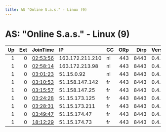 ```yaml
---
title: AS "Online S.a.s." - Linux (9)
---
```


# AS: "Online S.a.s." - Linux (9)

|   Up |   Ext | JoinTime                                                                                            | IP              | CC   |   ORp |   Dirp | Version   | Contact   | Nickname   |   eFamMembers |
|-----:|------:|:----------------------------------------------------------------------------------------------------|:----------------|:-----|------:|-------:|:----------|:----------|:-----------|--------------:|
|    1 |     0 | [02:53:56](https://metrics.torproject.org/rs.html#details/6521A3AEF9AC4B83361411F769EEDCBAB124F162) | 163.172.211.210 | nl   |   443 |   8443 | 0.4.3.5   | None      | Unnamed    |             1 |
|    1 |     0 | [02:58:14](https://metrics.torproject.org/rs.html#details/9E6BA60AFBF9A4946A52770ABCDFC95703DAD6CB) | 163.172.213.98  | nl   |   443 |   8443 | 0.4.3.5   | None      | Unnamed    |             1 |
|    1 |     0 | [03:01:23](https://metrics.torproject.org/rs.html#details/DE4EB74B8105751568A75649F6672A31F2A3DE20) | 51.15.0.92      | nl   |   443 |   8443 | 0.4.3.5   | None      | Unnamed    |             1 |
|    1 |     0 | [03:10:53](https://metrics.torproject.org/rs.html#details/BD3FBEC1D67C48A2583DB378B92A59C5E9AB4DA2) | 51.158.147.142  | fr   |   443 |   8443 | 0.4.3.5   | None      | Unnamed    |             1 |
|    1 |     0 | [03:15:57](https://metrics.torproject.org/rs.html#details/AB10D5040BCBBA912FA448B8CF2A653DC8ACDC2C) | 51.158.147.25   | fr   |   443 |   8443 | 0.4.3.5   | None      | Unnamed    |             1 |
|    1 |     0 | [03:24:28](https://metrics.torproject.org/rs.html#details/1F97BE0788A261FF978C082E0AB44ADD96AF1F7A) | 51.15.173.125   | fr   |   443 |   8443 | 0.4.3.5   | None      | Unnamed    |             1 |
|    1 |     0 | [03:28:31](https://metrics.torproject.org/rs.html#details/CB1CE5D58F07BCACBD06FBA82ED2359D5E8CE911) | 51.15.173.211   | fr   |   443 |   8443 | 0.4.3.5   | None      | Unnamed    |             1 |
|    1 |     0 | [03:49:47](https://metrics.torproject.org/rs.html#details/0706B3AF0059CB226E4AACDEDB6794678F402905) | 51.15.174.47    | fr   |   443 |   8443 | 0.4.3.5   | None      | Unnamed    |             1 |
|    1 |     0 | [18:12:29](https://metrics.torproject.org/rs.html#details/D000291816C0D9EE531FA4DD185EC1AD80386A5A) | 51.15.174.73    | fr   |   443 |   8443 | 0.4.3.5   | None      | Unnamed    |             1 |
